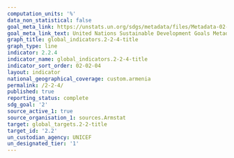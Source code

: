 ```yaml
---
computation_units: '%'
data_non_statistical: false
goal_meta_link: https://unstats.un.org/sdgs/metadata/files/Metadata-02-02-04.pdf
goal_meta_link_text: United Nations Sustainable Development Goals Metadata (pdf 232kB)
graph_title: global_indicators.2-2-4-title
graph_type: line
indicator: 2.2.4
indicator_name: global_indicators.2-2-4-title
indicator_sort_order: 02-02-04
layout: indicator
national_geographical_coverage: custom.armenia
permalink: /2-2-4/
published: true
reporting_status: complete
sdg_goal: '2'
source_active_1: true
source_organisation_1: sources.Armstat
target: global_targets.2-2-title
target_id: '2.2'
un_custodian_agency: UNICEF
un_designated_tier: '1'
---
```

